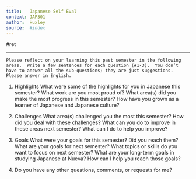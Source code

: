 ```yaml
---
title:   Japanese Self Eval
context: JAP301
author:  Huxley
source:  #index
---
```


#ret 

---


```
Please reflect on your learning this past semester in the following areas.  Write a few sentences for each question (#1-3).  You don’t have to answer all the sub-questions; they are just suggestions.  Please answer in English.
```

1) Highlights
What were some of the highlights for you in Japanese this semester?  What work are you most proud of?  What area(s) did you make the most progress in this semester?  How have you grown as a learner of Japanese and Japanese culture?




2) Challenges
What area(s) challenged you the most this semester?  How did you deal with these challenges?  What can you do to improve in these areas next semester?  What can I do to help you improve?

3) Goals
What were your goals for this semester?  Did you reach them?  What are your goals for next semester?  What topics or skills do you want to focus on next semester?  What are your long-term goals in studying Japanese at Nueva?  How can I help you reach those goals?

4) Do you have any other questions, comments, or requests for me?




















